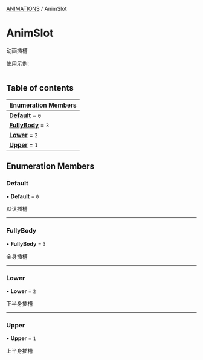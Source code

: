 [ANIMATIONS](../groups/Core.ANIMATIONS.md) / AnimSlot

# AnimSlot <Badge type="tip" text="Enumeration" /> <Score text="AnimSlot" />

动画插槽

使用示例:
```ts
```

## Table of contents

| Enumeration Members |
| :-----|
| **[Default](mw.AnimSlot.md#default)** = ``0`` <br> |
| **[FullyBody](mw.AnimSlot.md#fullybody)** = ``3`` <br> |
| **[Lower](mw.AnimSlot.md#lower)** = ``2`` <br> |
| **[Upper](mw.AnimSlot.md#upper)** = ``1`` <br> |

## Enumeration Members

### Default <Score text="Default" /> 

• **Default** = ``0``

默认插槽

___

### FullyBody <Score text="FullyBody" /> 

• **FullyBody** = ``3``

全身插槽

___

### Lower <Score text="Lower" /> 

• **Lower** = ``2``

下半身插槽

___

### Upper <Score text="Upper" /> 

• **Upper** = ``1``

上半身插槽
